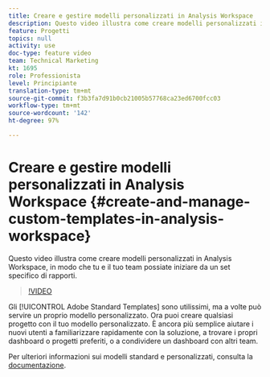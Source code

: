 ```yaml
---
title: Creare e gestire modelli personalizzati in Analysis Workspace
description: Questo video illustra come creare modelli personalizzati in Analysis Workspace, in modo che tu e il tuo team possiate iniziare da un set specifico di rapporti.
feature: Progetti
topics: null
activity: use
doc-type: feature video
team: Technical Marketing
kt: 1695
role: Professionista
level: Principiante
translation-type: tm+mt
source-git-commit: f3b3fa7d91b0cb21005b57768ca23ed6700fcc03
workflow-type: tm+mt
source-wordcount: '142'
ht-degree: 97%

---
```



# Creare e gestire modelli personalizzati in Analysis Workspace {#create-and-manage-custom-templates-in-analysis-workspace}

Questo video illustra come creare modelli personalizzati in Analysis Workspace, in modo che tu e il tuo team possiate iniziare da un set specifico di rapporti.

>[!VIDEO](https://video.tv.adobe.com/v/23231/?quality=12)

Gli [!UICONTROL Adobe Standard Templates] sono utilissimi, ma a volte può servire un proprio modello personalizzato. Ora puoi creare qualsiasi progetto con il tuo modello personalizzato. È ancora più semplice aiutare i nuovi utenti a familiarizzare rapidamente con la soluzione, a trovare i propri dashboard o progetti preferiti, o a condividere un dashboard con altri team.

Per ulteriori informazioni sui modelli standard e personalizzati, consulta la [documentazione](https://marketing.adobe.com/resources/help/it_IT/analytics/analysis-workspace/starter_projects.html).
